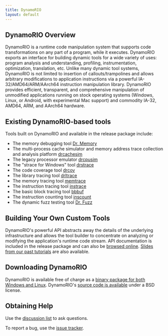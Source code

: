 ```yaml
---
title: DynamoRIO
layout: default
---
```


## DynamoRIO Overview

DynamoRIO is a runtime code manipulation system that supports code
transformations on any part of a program, while it executes. DynamoRIO
exports an interface for building dynamic tools for a wide variety of uses:
program analysis and understanding, profiling, instrumentation,
optimization, translation, etc. Unlike many dynamic tool systems, DynamoRIO
is not limited to insertion of callouts/trampolines and allows arbitrary
modifications to application instructions via a powerful
IA-32/AMD64/ARM/AArch64 instruction manipulation library. DynamoRIO
provides efficient, transparent, and comprehensive manipulation of
unmodified applications running on stock operating systems (Windows, Linux,
or Android, with experimental Mac support) and commodity IA-32, AMD64, ARM,
and AArch64 hardware.

## Existing DynamoRIO-based tools

Tools built on DynamoRIO and available in the release package include:

* The memory debugging tool [Dr. Memory](http://drmemory.org)
* The multi-process cache simulator
  and memory address trace collection and
  analysis platform [drcachesim](http://dynamorio.org/docs/page_drcachesim.html)
* The legacy processor emulator
  [drcpusim](http://dynamorio.org/docs/page_drcpusim.html)
* The "strace for Windows" tool [drstrace](http://drmemory.org/strace_for_windows.html)
* The code coverage tool [drcov](http://dynamorio.org/docs/page_drcov.html)
* The library tracing tool [drltrace](http://dynamorio.org/docs/page_drltrace.html)
* The memory tracing tool [memtrace](https://github.com/DynamoRIO/dynamorio/blob/master/api/samples/memtrace_x86.c)
* The instruction tracing tool [instrace](https://github.com/DynamoRIO/dynamorio/blob/master/api/samples/instrace_x86.c)
* The basic block tracing tool [bbbuf](https://github.com/DynamoRIO/dynamorio/blob/master/api/samples/bbbuf.c)
* The instruction counting tool [inscount](https://github.com/DynamoRIO/dynamorio/blob/master/api/samples/inscount.c)
* The dynamic fuzz testing tool [Dr. Fuzz](http://drmemory.org/docs/page_drfuzz.html)

## Building Your Own Custom Tools

DynamoRIO's powerful API abstracts away the details of the underlying
infrastructure and allows the tool builder to concentrate on analyzing or
modifying the application's runtime code stream.  API documentation is
included in the release package and can also be [browsed
online](http://dynamorio.org/docs/).  [Slides from our past
tutorials](https://github.com/DynamoRIO/dynamorio/wiki/Downloads) are also
available.

## Downloading DynamoRIO

DynamoRIO is available free of charge as a [binary package for both Windows
and Linux](https://github.com/DynamoRIO/dynamorio/wiki/Downloads).
DynamoRIO's [source code is
available](https://github.com/DynamoRIO/dynamorio) under a BSD license.

## Obtaining Help

Use the [discussion list](http://groups.google.com/group/DynamoRIO-Users)
to ask questions.

To report a bug, use the [issue
tracker](https://github.com/DynamoRIO/dynamorio/issues).

